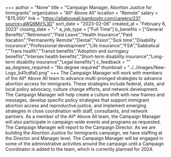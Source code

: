 +++
author = "None"
title = "Campaign Manager, Abortion Justice for Immigrants"
organization = "All* Above All"
location = "Remote"
salary = "$75,000"
link = "https://allaboveall.bamboohr.com/careers/23?source=aWQ9MjI%3D"
sort_date = "2023-02-06"
created_at = "February 6, 2023"
closing_date = "-"
a_job_type = ["Full Time"]
b_benefits = ["General Benefits","Retirement","Paid Leave","Health Insurance","Paid Vacation","Permanently Remote","Dental","Vision","Sick time","Disability insurance","Professional development","Life insurance","FSA","Sabbatical ","Trans health","Transit benefits","Adoption and surrogacy benefits","Intersex health benefits","Short-term disability insurance","Long-term disability insurance","Legal benefits"]
c_feedback = ""
aa_degrees_required = "No degree required"
thumbnail = "../../images/New-Logo_b41cdfa0.png"
+++
The Campaign Manager will work with members of the All* Above All team to advance multi-pronged strategies to advance abortion access for immigrants. These strategies include federal, state, and local policy advocacy, culture change efforts, and network development. The Campaign Manager will help create a culture shift with new frames and messages, develop specific policy strategies that support immigrant abortion access and reproductive justice, and implement emerging strategies in close coordination with staff, consultants, and network partners. As a member of the All* Above All team, the Campaign Manager will also participate in campaign-wide events and programs as requested. The Campaign Manager will report to the Campaign Director.
As we are building the Abortion Justice for Immigrants campaign, we have staffing at the Director and Manager level. The Campaign Manager will be engaged in some of the administrative activities around the campaign until a Campaign Coordinator is added to the team, which is currently planned for 2024.